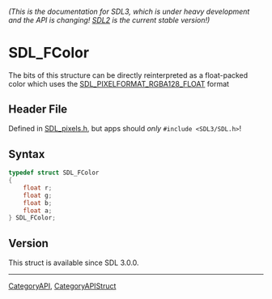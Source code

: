 ###### (This is the documentation for SDL3, which is under heavy development and the API is changing! [SDL2](https://wiki.libsdl.org/SDL2/) is the current stable version!)
# SDL_FColor

The bits of this structure can be directly reinterpreted as a float-packed color which uses the [SDL_PIXELFORMAT_RGBA128_FLOAT](SDL_PIXELFORMAT_RGBA128_FLOAT) format

## Header File

Defined in [SDL_pixels.h](https://github.com/libsdl-org/SDL/blob/main/include/SDL3/SDL_pixels.h), but apps should _only_ `#include <SDL3/SDL.h>`!

## Syntax

```c
typedef struct SDL_FColor
{
    float r;
    float g;
    float b;
    float a;
} SDL_FColor;
```

## Version

This struct is available since SDL 3.0.0.

----
[CategoryAPI](CategoryAPI), [CategoryAPIStruct](CategoryAPIStruct)

